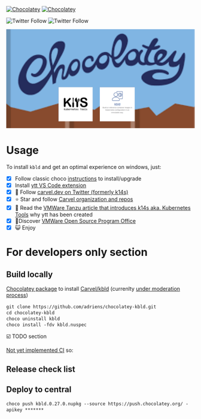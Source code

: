 [![Chocolatey](https://img.shields.io/chocolatey/v/kbld.svg)](https://chocolatey.org/packages/kbld)
[![Chocolatey](https://img.shields.io/chocolatey/dt/kbld.svg)](https://chocolatey.org/packages/kbld)


![Twitter Follow](https://img.shields.io/twitter/follow/rastadidi?style=social)
![Twitter Follow](https://img.shields.io/twitter/follow/carvel_dev?label=Follow%20Carvel.dev&style=social)

![Project banner](choco-kbld-banner.png)


# Usage

To install `kbld` and get an optimal experience on windows, just:

- [x] Follow classic choco [instructions](https://chocolatey.org/packages/kbld/) to install/upgrade
- [x] Install [ytt VS Code extension](https://marketplace.visualstudio.com/items?itemName=ewrenn.vscode-ytt)
- [x] :newspaper: Follow [carvel.dev on Twitter (formerly k14s)](https://twitter.com/carvel_dev)
- [x] :star: Star and follow [Carvel organization and repos](https://github.com/vmware-tanzu)
- [x] :book: Read the [VMWare Tanzu article that introduces k14s aka. Kubernetes Tools](https://tanzu.vmware.com/content/blog/introducing-k14s-kubernetes-tools-simple-and-composable-tools-for-application-deployment) why ytt has been created
- [x] :rocket:Discover [VMWare Open Source Program Office](http://vmware.github.io/)
- [x] :smiley_cat: Enjoy

# For developers only section

## Build locally

[Chocolatey package](https://chocolatey.org/packages/kbld/) to install [Carvel/kbld](https://github.com/vmware-tanzu/carvel-kbld) (currenlty [under moderation process](https://github.com/adriens/chocolatey-kbld/issues/1))

```
git clone https://github.com/adriens/chocolatey-kbld.git
cd chocolatey-kbld
choco uninstall kbld
choco install -fdv kbld.nuspec
```

:ballot_box_with_check: TODO section

[Not yet implemented CI](https://github.com/adriens/chocolatey-kbld/issues/2) so:

## Release check list


## Deploy to central

```
choco push kbld.0.27.0.nupkg --source https://push.chocolatey.org/ -apikey *******
```
